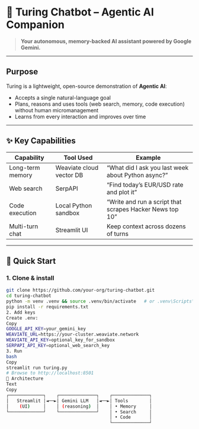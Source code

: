 # 🤖 Turing Chatbot – Agentic AI Companion

> **Your autonomous, memory-backed AI assistant powered by Google Gemini.**

---

## Purpose
Turing is a lightweight, open-source demonstration of **Agentic AI**:
- Accepts a single natural-language goal
- Plans, reasons and uses tools (web search, memory, code execution) without human micromanagement
- Learns from every interaction and improves over time

---

## ✨ Key Capabilities
| Capability        | Tool Used                     | Example |
|-------------------|------------------------------|---------|
| Long-term memory  | Weaviate cloud vector DB      | “What did I ask you last week about Python async?” |
| Web search        | SerpAPI                       | “Find today’s EUR/USD rate and plot it” |
| Code execution    | Local Python sandbox          | “Write and run a script that scrapes Hacker News top 10” |
| Multi-turn chat   | Streamlit UI                  | Keep context across dozens of turns |

---

## 🚀 Quick Start

### 1. Clone & install
```bash
git clone https://github.com/your-org/turing-chatbot.git
cd turing-chatbot
python -m venv .venv && source .venv/bin/activate   # or .venv\Scripts\activate
pip install -r requirements.txt
2. Add keys
Create .env:
Copy
GOOGLE_API_KEY=your_gemini_key
WEAVIATE_URL=https://your-cluster.weaviate.network
WEAVIATE_API_KEY=optional_key_for_sandbox
SERPAPI_API_KEY=optional_web_search_key
3. Run
bash
Copy
streamlit run turing.py
# Browse to http://localhost:8501
🧠 Architecture
Text
Copy
┌─────────────┐    ┌──────────────┐    ┌──────────────┐
│   Streamlit │◄──►│ Gemini LLM   │◄──►│ Tools        │
│    (UI)     │    │ (reasoning)  │    │ • Memory     │
└─────────────┘    └──────────────┘    │ • Search     │
                                       │ • Code       │
                                       └──────────────┘
